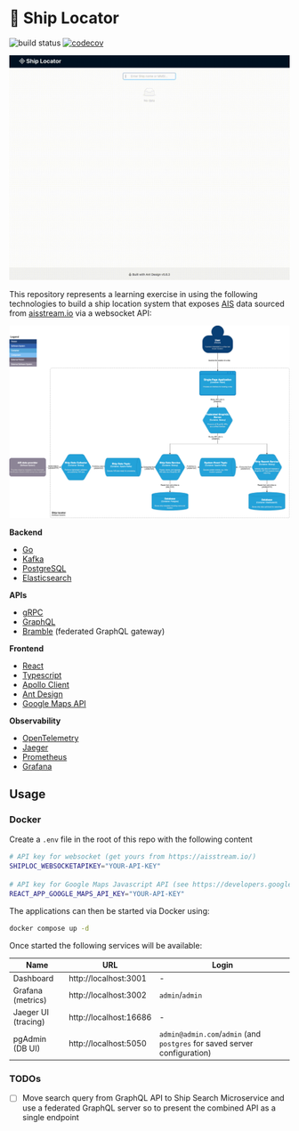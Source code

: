 # 🚢 Ship Locator

![build status](https://github.com/mikeewhite/ship-locator/actions/workflows/backend.yml/badge.svg) [![codecov](https://codecov.io/gh/mikeewhite/ports-service/graph/badge.svg?token=BVGJXYFWCC)](https://codecov.io/gh/mikeewhite/ports-service)

![](https://github.com/mikeewhite/ship-locator/blob/main/images/demo.gif)

This repository represents a learning exercise in using the following technologies to build a ship location system that
exposes [AIS](https://en.wikipedia.org/wiki/Automatic_identification_system) data sourced from [aisstream.io](https://aisstream.io/) via a websocket API:

![](https://github.com/mikeewhite/ship-locator/blob/main/images/ship-locator-container-diagram.png)

**Backend**
- [Go](https://go.dev/)
- [Kafka](https://kafka.apache.org/)
- [PostgreSQL](https://www.postgresql.org/)
- [Elasticsearch](https://www.elastic.co)

**APIs**
 - [gRPC](https://grpc.io/)
 - [GraphQL](https://graphql.org/)
 - [Bramble](https://movio.github.io/bramble/#/) (federated GraphQL gateway)

**Frontend**
- [React](https://react.dev/)
- [Typescript](https://www.typescriptlang.org/)
- [Apollo Client](https://www.apollographql.com/docs/react/)
- [Ant Design](https://ant.design/)
- [Google Maps API](https://developers.google.com/maps)

**Observability**
- [OpenTelemetry](https://opentelemetry.io/)
- [Jaeger](https://www.jaegertracing.io/)
- [Prometheus](https://prometheus.io/)
- [Grafana](https://grafana.com/)

## Usage

### Docker
Create a `.env` file in the root of this repo with the following content
```bash
# API key for websocket (get yours from https://aisstream.io/)
SHIPLOC_WEBSOCKETAPIKEY="YOUR-API-KEY" 

# API key for Google Maps Javascript API (see https://developers.google.com/maps/documentation/javascript/get-api-key)
REACT_APP_GOOGLE_MAPS_API_KEY="YOUR-API-KEY"
```
The applications can then be started via Docker using:
```bash
docker compose up -d
```

Once started the following services will be available:

| Name                | URL                   | Login                                                                     |
|---------------------|-----------------------|---------------------------------------------------------------------------|
| Dashboard           | http://localhost:3001 | -                                                                         |
| Grafana (metrics)   | http://localhost:3002 | `admin`/`admin`                                                           |
| Jaeger UI (tracing) | http://localhost:16686 | -                                                                         |
| pgAdmin (DB UI)     | http://localhost:5050 | `admin@admin.com`/`admin` (and `postgres` for saved server configuration) | 

### TODOs

- [ ] Move search query from GraphQL API to Ship Search Microservice and use a federated GraphQL server so to present the combined API as a single endpoint